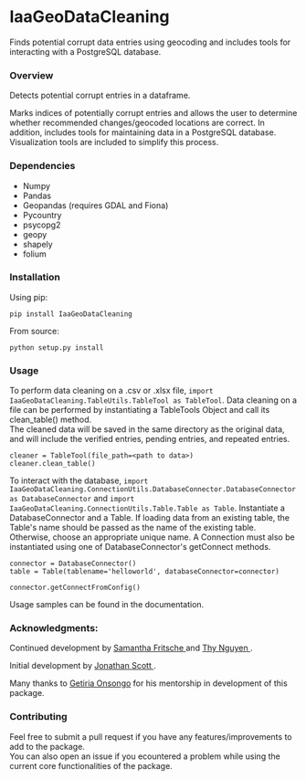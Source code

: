 # IaaGeoDataCleaning
Finds potential corrupt data entries using geocoding and includes tools for interacting with a PostgreSQL
database.

### Overview
Detects potential corrupt entries in a dataframe.

Marks indices of potentially corrupt entries and allows the user to determine whether recommended changes/geocoded locations are correct.
 In addition, includes tools for maintaining data in a PostgreSQL database. Visualization tools are included to simplify this process.

### Dependencies

* Numpy
* Pandas
* Geopandas (requires GDAL and Fiona)
* Pycountry
* psycopg2
* geopy
* shapely
* folium

### Installation

Using pip:
```
pip install IaaGeoDataCleaning
```

From source:
```
python setup.py install
```
### Usage
To perform data cleaning on a .csv or .xlsx file, ```import IaaGeoDataCleaning.TableUtils.TableTool as TableTool```.
Data cleaning on a file can be performed by instantiating a TableTools Object and call its clean_table() method. \
The cleaned data will be saved in the same directory as the original data, and will include
the verified entries, pending entries, and repeated entries.

```
cleaner = TableTool(file_path=<path to data>)
cleaner.clean_table()
```

To interact with the database, ```import IaaGeoDataCleaning.ConnectionUtils.DatabaseConnector.DatabaseConnector as DatabaseConnector``` and ```import IaaGeoDataCleaning.ConnectionUtils.Table.Table as Table```. Instantiate a DatabaseConnector and a Table. If loading data from an existing table, the Table's
name should be passed as the name of the existing table. Otherwise, choose an appropriate unique name. A Connection must also be instantiated using one of 
DatabaseConnector's getConnect methods.

```
connector = DatabaseConnector()
table = Table(tablename='helloworld', databaseConnector=connector)

connector.getConnectFromConfig()
```

Usage samples can be found in the documentation.

### Acknowledgments:

Continued development by [Samantha Fritsche ](https://github.com/Sammy-F) and [Thy Nguyen ](https://github.com/thytng).

Initial development by  [Jonathan Scott ](https://github.com/lionely/).

Many thanks to [Getiria Onsongo](https://github.com/getiria-onsongo/) for his mentorship in development of this package.

### Contributing

Feel free to submit a pull request if you have any features/improvements to add to the package. \
You can also open an issue if you ecountered a problem while using the current core functionalities of the package.

